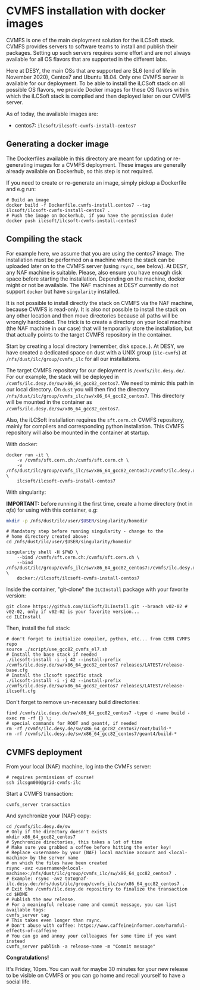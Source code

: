

# CVMFS installation with docker images

CVMFS is one of the main deployment solution for the iLCSoft stack. CVMFS provides servers to software teams to install and publish their packages.
Setting up such servers requires some effort and are not always available for all OS flavors that are supported in the different labs.

Here at DESY, the main OSs that are supported are SL6 (end of life in November 2020), Centos7 and Ubuntu 18.04. Only one CVMFS server is available for our deployment. To be able to install the iLCSoft stack on all possible OS flavors, we provide Docker images for these OS flavors within which the iLCSoft stack is compiled and then deployed later on our CVMFS server.

As of today, the available images are:
- centos7: `ilcsoft/ilcsoft-cvmfs-install-centos7`

## Generating a docker image

The Dockerfiles available in this directory are meant for updating or re-generating images for a CVMFS deployment.
These images are generally already available on Dockerhub, so this step is not required.

If you need to create or re-generate an image, simply pickup a Dockerfile and e.g run:

```shell
# Build an image
docker build -f Dockerfile.cvmfs-install.centos7 --tag ilcsoft/ilcsoft-cvmfs-install-centos7 .
# Push the image on Dockerhub, if you have the permission dude!
docker push ilcsoft/ilcsoft-cvmfs-install-centos7
```

## Compiling the stack

For example here, we assume that you are using the centos7 image. The installation must be performed on a machine where the stack can be uploaded later on to the CVMFS server (using `rsync`, see below). At DESY, any NAF machine is suitable. Please, also ensure you have enough disk space before starting the installation. Depending on the machine, docker might or not be available. The NAF machines at DESY currently do not support `docker` but have `singularity` installed.

It is not possible to install directly the stack on CVMFS via the NAF machine, because CVMFS is read-only. It is also not possible to install the stack on any other location and then move directories because all paths will be wrongly hardcoded. The trick is to create a directory on your local machine (the NAF machine in our case) that will temporarily store the installation, but that actually points to the target CVMFS repository in the container.

Start by creating a local directory (remember, disk space..). At DESY, we have created a dedicated space on dust with a UNIX group (`ilc-cvmfs`) at `/nfs/dust/ilc/group/cvmfs_ilc` for all our installations.

The target CVMFS repository for our deployment is `/cvmfs/ilc.desy.de/`. For our example, the stack will be deployed in `/cvmfs/ilc.desy.de/sw/x86_64_gcc82_centos7`. We need to mimic this path in our local directory. On `dust` you will then find the directory `/nfs/dust/ilc/group/cvmfs_ilc/sw/x86_64_gcc82_centos7`. This directory will be mounted in the container as `/cvmfs/ilc.desy.de/sw/x86_64_gcc82_centos7`.

Also, the iLCSoft installation requires the `sft.cern.ch` CVMFS repository, mainly for compilers and corresponding python installation. This CVMFS repository will also be mounted in the container at startup.

With docker:

```shell
docker run -it \
    -v /cvmfs/sft.cern.ch:/cvmfs/sft.cern.ch \
    -v /nfs/dust/ilc/group/cvmfs_ilc/sw/x86_64_gcc82_centos7:/cvmfs/ilc.desy.de/sw/x86_64_gcc82_centos7 \
    ilcsoft/ilcsoft-cvmfs-install-centos7
```

With singularity:

**IMPORTANT:** before running it the first time, create a home directory (not in *afs*) for using with this container, e.g:
```sh
mkdir -p /nfs/dust/ilc/user/$USER/singularity/homedir
```

```shell
# Mandatory step before running singularity - change to the
# home directory created above:
cd /nfs/dust/ilc/user/$USER/singularity/homedir

singularity shell -H $PWD \
    --bind /cvmfs/sft.cern.ch:/cvmfs/sft.cern.ch \
    --bind /nfs/dust/ilc/group/cvmfs_ilc/sw/x86_64_gcc82_centos7:/cvmfs/ilc.desy.de/sw/x86_64_gcc82_centos7 \
    docker://ilcsoft/ilcsoft-cvmfs-install-centos7
```

Inside the container, "git-clone" the `ILCInstall` package with your favorite version:

```shell
git clone https://github.com/iLCSoft/ILInstall.git --branch v02-02 # v02-02, only if v02-02 is your favorite version...
cd ILCInstall
```

Then, install the full stack:

```shell
# don't forget to initialize compiler, python, etc... from CERN CVMFS repo
source ./script/use_gcc82_cvmfs_el7.sh
# Install the base stack if needed
./ilcsoft-install -i -j 42 --install-prefix /cvmfs/ilc.desy.de/sw/x86_64_gcc82_centos7 releases/LATEST/release-base.cfg
# Install the ilcsoft specific stack
./ilcsoft-install -i -j 42 --install-prefix /cvmfs/ilc.desy.de/sw/x86_64_gcc82_centos7 releases/LATEST/release-ilcsoft.cfg
```

Don't forget to remove un-necessary build directories:

```shell
find /cvmfs/ilc.desy.de/sw/x86_64_gcc82_centos7 -type d -name build -exec rm -rf {} \;
# special commands for ROOT and geant4, if needed
rm -rf /cvmfs/ilc.desy.de/sw/x86_64_gcc82_centos7/root/build-*
rm -rf /cvmfs/ilc.desy.de/sw/x86_64_gcc82_centos7/geant4/build-*
```

## CVMFS deployment

From your local (NAF) machine, log into the CVMFs server:

```shell
# requires permissions of course!
ssh ilcsgm000@grid-cvmfs-ilc
```

Start a CVMFS transaction:

```shell
cvmfs_server transaction
```

And synchronize your (NAF) copy:

```shell
cd /cvmfs/ilc.desy.de/sw
# Only if the directory doesn't exists
mkdir x86_64_gcc82_centos7
# Synchronize directories, this takes a lot of time
# Make sure you grabbed a coffee before hitting the enter key!
# Replace <username> by your (NAF) local machine account and <local-machine> by the server name
# on which the files have been created
rsync -avz <username>@<local-machine>:/nfs/dust/ilc/group/cvmfs_ilc/sw/x86_64_gcc82_centos7 .
# Example: rsync -avz toto@naf-ilc.desy.de:/nfs/dust/ilc/group/cvmfs_ilc/sw/x86_64_gcc82_centos7 .
# Exit the /cvmfs/ilc.desy.de repository to finalize the transaction
cd $HOME
# Publish the new release.
# For a meaningful release name and commit message, you can list available tags:
cvmfs_server tag
# This takes even longer than rsync.
# Don't abuse with coffee: https://www.caffeineinformer.com/harmful-effects-of-caffeine
# You can go and annoy your colleagues for some time if you want instead
cvmfs_server publish -a release-name -m "Commit message"
```

**Congratulations!**

It's Friday, 10pm. You can wait for maybe 30 minutes for your new release to be visible on CVMFS or you can go home and recall yourself to have a social life.

